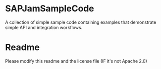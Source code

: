 # SAPJamSampleCode
A collection of simple sample code containing examples that demonstrate simple API and integration workflows.

# Readme
Please modify this readme and the license file (IF it's not Apache 2.0)
